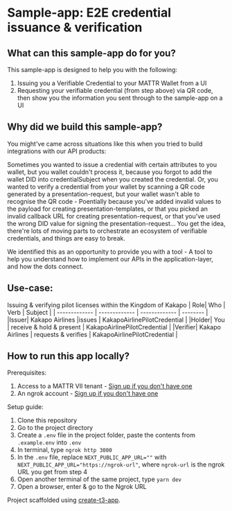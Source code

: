 # Sample-app: E2E credential issuance & verification

## What can this sample-app do for you?

This sample-app is designed to help you with the following:

1. Issuing you a Verifiable Credential to your MATTR Wallet from a UI
2. Requesting your verifiable credential (from step above) via QR code, then show you the information you sent through to the sample-app on a UI

## Why did we build this sample-app?

You might've came across situations like this when you tried to build integrations with our API products:

Sometimes you wanted to issue a credential with certain attributes to you wallet, but you wallet couldn't process it, because you forgot to add the wallet DID into credentialSubject when you created the credential. Or, you wanted to verify a credential from your wallet by scanning a QR code generated by a presentation-request, but your wallet wasn't able to recognise the QR code - Poentially because you've added invalid values to the payload for creating presentation-templates, or that you picked an invalid callback URL for creating presentation-request, or that you've used the wrong DID value for signing the presentation-request... You get the idea, there're lots of moving parts to orchestrate an ecosystem of verifiable credentials, and things are easy to break.

We identified this as an opportunity to provide you with a tool - A tool to help you understand how to implement our APIs in the application-layer, and how the dots connect.

## Use-case:

Issuing & verifying pilot licenses within the Kingdom of Kakapo
| Role| Who | Verb | Subject |
| ------------- | ------------- | ------------- | -------- |
|Issuer| Kakapo Airlines |issues | KakapoAirlinePilotCredential |
|Holder| You | receive & hold & present | KakapoAirlinePilotCredential |
|Verifier| Kakapo Airlines | requests & verifies | KakapoAirlinePilotCredential |

## How to run this app locally?

Prerequisites:

1. Access to a MATTR VII tenant - [Sign up if you don't have one](hhttps://mattr.global/contact)
2. An ngrok account - [Sign up if you don't have one](https://ngrok.com/)

Setup guide:

1. Clone this repository
2. Go to the project directory
3. Create a `.env` file in the project folder, paste the contents from `.example.env` into `.env`
4. In terminal, type `ngrok http 3000`
5. In the `.env` file, replace `NEXT_PUBLIC_APP_URL=""` with `NEXT_PUBLIC_APP_URL="https://ngrok-url"`, where `ngrok-url` is the ngrok URL you get from step 4
6. Open another terminal of the same project, type `yarn dev`
7. Open a browser, enter & go to the Ngrok URL

Project scaffolded using [create-t3-app](https://create.t3.gg/).
